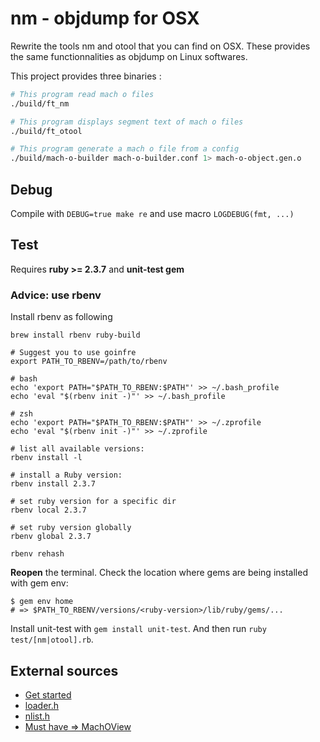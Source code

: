 # nm - objdump for OSX

Rewrite the tools nm and otool that you can find on OSX.
These provides the same functionnalities as objdump on Linux softwares.

This project provides three binaries :
```bash
# This program read mach o files
./build/ft_nm
```
```bash
# This program displays segment text of mach o files
./build/ft_otool
```
```bash
# This program generate a mach o file from a config
./build/mach-o-builder mach-o-builder.conf 1> mach-o-object.gen.o
```

## Debug
Compile with `DEBUG=true make re` and use macro `LOGDEBUG(fmt, ...)`

## Test
Requires **ruby >= 2.3.7** and **unit-test gem**

### Advice: use rbenv
Install rbenv as following
```
brew install rbenv ruby-build

# Suggest you to use goinfre
export PATH_TO_RBENV=/path/to/rbenv

# bash
echo 'export PATH="$PATH_TO_RBENV:$PATH"' >> ~/.bash_profile
echo 'eval "$(rbenv init -)"' >> ~/.bash_profile  

# zsh
echo 'export PATH="$PATH_TO_RBENV:$PATH"' >> ~/.zprofile
echo 'eval "$(rbenv init -)"' >> ~/.zprofile  

# list all available versions:
rbenv install -l

# install a Ruby version:
rbenv install 2.3.7

# set ruby version for a specific dir
rbenv local 2.3.7

# set ruby version globally
rbenv global 2.3.7

rbenv rehash
```

**Reopen** the terminal.
Check the location where gems are being installed with gem env:
```
$ gem env home
# => $PATH_TO_RBENV/versions/<ruby-version>/lib/ruby/gems/...
```
Install unit-test with `gem install unit-test`.
And then run `ruby test/[nm|otool].rb`.

## External sources
- [Get started](https://lowlevelbits.org/parsing-mach-o-files/)
- [loader.h](https://opensource.apple.com/source/cctools/cctools-795/include/mach-o/loader.h)
- [nlist.h](https://opensource.apple.com/source/xnu/xnu-201/EXTERNAL_HEADERS/mach-o/nlist.h)
- [Must have => MachOView](https://sourceforge.net/projects/machoview/)
